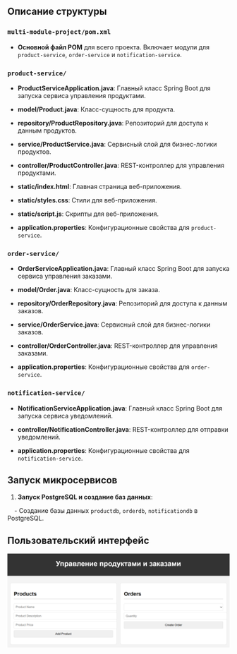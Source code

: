 ## Описание структуры

### `multi-module-project/pom.xml`

- **Основной файл POM** для всего проекта. Включает модули для `product-service`, `order-service` и `notification-service`.

  
### `product-service/`

- **ProductServiceApplication.java**: Главный класс Spring Boot для запуска сервиса управления продуктами.

- **model/Product.java**: Класс-сущность для продукта.

- **repository/ProductRepository.java**: Репозиторий для доступа к данным продуктов.

- **service/ProductService.java**: Сервисный слой для бизнес-логики продуктов.

- **controller/ProductController.java**: REST-контроллер для управления продуктами.

- **static/index.html**: Главная страница веб-приложения.

- **static/styles.css**: Стили для веб-приложения.

- **static/script.js**: Скрипты для веб-приложения.

- **application.properties**: Конфигурационные свойства для `product-service`.


### `order-service/`

- **OrderServiceApplication.java**: Главный класс Spring Boot для запуска сервиса управления заказами.

- **model/Order.java**: Класс-сущность для заказа.

- **repository/OrderRepository.java**: Репозиторий для доступа к данным заказов.

- **service/OrderService.java**: Сервисный слой для бизнес-логики заказов.

- **controller/OrderController.java**: REST-контроллер для управления заказами.

- **application.properties**: Конфигурационные свойства для `order-service`.

### `notification-service/`

- **NotificationServiceApplication.java**: Главный класс Spring Boot для запуска сервиса уведомлений.

- **controller/NotificationController.java**: REST-контроллер для отправки уведомлений.

- **application.properties**: Конфигурационные свойства для `notification-service`.

## Запуск микросервисов

1. **Запуск PostgreSQL и создание баз данных**:

    - Создание базы данных `productdb`, `orderdb`, `notificationdb` в PostgreSQL.

  
## Пользовательский интерфейс
![Пример проекта](front.png)

